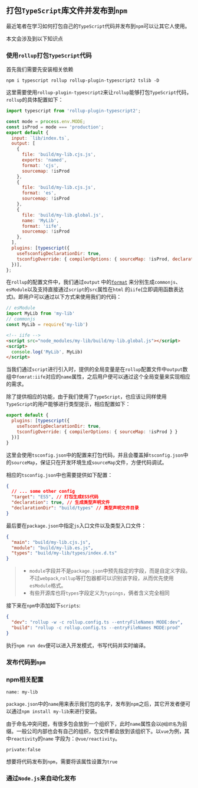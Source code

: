 ## 打包`TypeScript`库文件并发布到`npm`

最近笔者在学习如何打包自己的`TypeScript`代码并发布到`npm`可以让其它人使用。

本文会涉及到以下知识点

### 使用`rollup`打包`TypeScript`代码

首先我们需要先安装相关依赖

```shell
npm i typescript rollup rollup-plugin-typescript2 tslib -D
```

这里需要使用`rollup-plugin-typescript2`来让`rollup`能够打包`TypeScript`代码，`rollup`的具体配置如下：

```javascript
import typescript from 'rollup-plugin-typescript2';

const mode = process.env.MODE;
const isProd = mode === 'production';
export default {
  input: `lib/index.ts`,
  output: [
    {
      file: 'build/my-lib.cjs.js',
      exports: 'named',
      format: 'cjs',
      sourcemap: !isProd
    },
    {
      file: 'build/my-lib.cjs.js',
      format: 'es',
      sourcemap: !isProd
    },
    {
      file: 'build/my-lib.global.js',
      name: 'MyLib',
      format: 'iife',
      sourcemap: !isProd
    },
  ],
  plugins: [typescript({
    useTsconfigDeclarationDir: true,
    tsconfigOverride: { compilerOptions: { sourceMap: !isProd, declaration: !isProd } }
  })],
};
```

在`rollup`的配置文件中，我们通过`output`
中的[`format`](https://rollupjs.org/guide/en/#outputformat) 来分别生成`commonjs`、`esModule`以及支持直接通过`script`的`src`属性在`html`
的`iife`(立即调用函数表达式)。即用户可以通过以下方式来使用我们的代码：

```javascript
// esModule
import MyLib from 'my-lib'
// commonjs
const MyLib = require('my-lib')
```

```html
<!-- iife -->
<script src="node_modules/my-lib/build/my-lib.global.js"></script>
<script>
  console.log('MyLib', MyLib)
</script>
```

当我们通过`script`进行引入时，提供的全局变量是在`rollup`配置文件中`output`数组中`fomrat:iife`对应的`name`属性，之后用户便可以通过这个全局变量来实现相应的需求。

除了提供相应的功能，由于我们使用了`TypeScript`，也应该让同样使用`TypeScript`的用户能够进行类型提示，相应配置如下：

```javascript
export default {
  plugins: [typescript({
    useTsconfigDeclarationDir: true,
    tsconfigOverride: { compilerOptions: { sourceMap: !isProd } }
  })]
}
```

这里会使用`tsconfig.json`中的配置来打包代码，并且会覆盖掉`tsconfig.json`中的`sourceMap`，保证只在开发环境生成`sourceMap`文件，方便代码调试。

相应的`tsconfig.json`中也需要提供如下配置：
```json
{
  // ... some other config
  "target": "ES5", // 打包生成ES5代码
  "declaration": true, // 生成类型声明文件
  "declarationDir": "build/types" // 类型声明文件目录  
}
```

最后要在`package.json`中指定`js`入口文件以及类型入口文件：
```json
{
  "main": "build/my-lib.cjs.js",
  "module": "build/my-lib.es.js",
  "types": "build/my-lib/types/index.d.ts"
}
```
> * `module`字段并不是`package.json`中预先指定的字段，而是自定义字段。不过`webpack`,`rollup`等打包器都可以识别该字段，从而优先使用`esModule`格式。
> * 有些开源库也将`types`字段定义为`typings`，俩者含义完全相同

接下来在`npm`中添加如下`scripts`:
```json
{
  "dev": "rollup -w -c rollup.config.ts --entryFileNames MODE:dev",
  "build": "rollup -c rollup.config.ts --entryFileNames MODE:prod"
}
```
执行`npm run dev`便可以进入开发模式，书写代码并实时编译。

### 发布代码到`npm`

### npm相关配置

`name: my-lib`

`package.json`中的`name`用来表示我们包的名字，发布到`npm`之后，其它开发者便可以通过`npm install my-lib`来进行安装。

由于命名冲突问题，有很多包会放到一个组织下，此时`name`属性会以`@组织名`为前缀。一般公司内部也会有自己的组织，包文件都会放到该组织下。以`vue`为例，其中`reactivity`的`name`
字段为：`@vue/reactivity`。

`private:false`

想要将代码发布到`npm`，需要将该属性设置为`true`

### 通过`Node.js`来自动化发布
